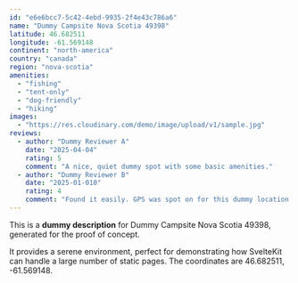 ```yaml
---
id: "e6e6bcc7-5c42-4ebd-9935-2f4e43c786a6"
name: "Dummy Campsite Nova Scotia 49398"
latitude: 46.682511
longitude: -61.569148
continent: "north-america"
country: "canada"
region: "nova-scotia"
amenities:
  - "fishing"
  - "tent-only"
  - "dog-friendly"
  - "hiking"
images:
  - "https://res.cloudinary.com/demo/image/upload/v1/sample.jpg"
reviews:
  - author: "Dummy Reviewer A"
    date: "2025-04-04"
    rating: 5
    comment: "A nice, quiet dummy spot with some basic amenities."
  - author: "Dummy Reviewer B"
    date: "2025-01-010"
    rating: 4
    comment: "Found it easily. GPS was spot on for this dummy location."
---
```


This is a **dummy description** for Dummy Campsite Nova Scotia 49398, generated for the proof of concept.

It provides a serene environment, perfect for demonstrating how SvelteKit can handle a large number of static pages. The coordinates are 46.682511, -61.569148.
